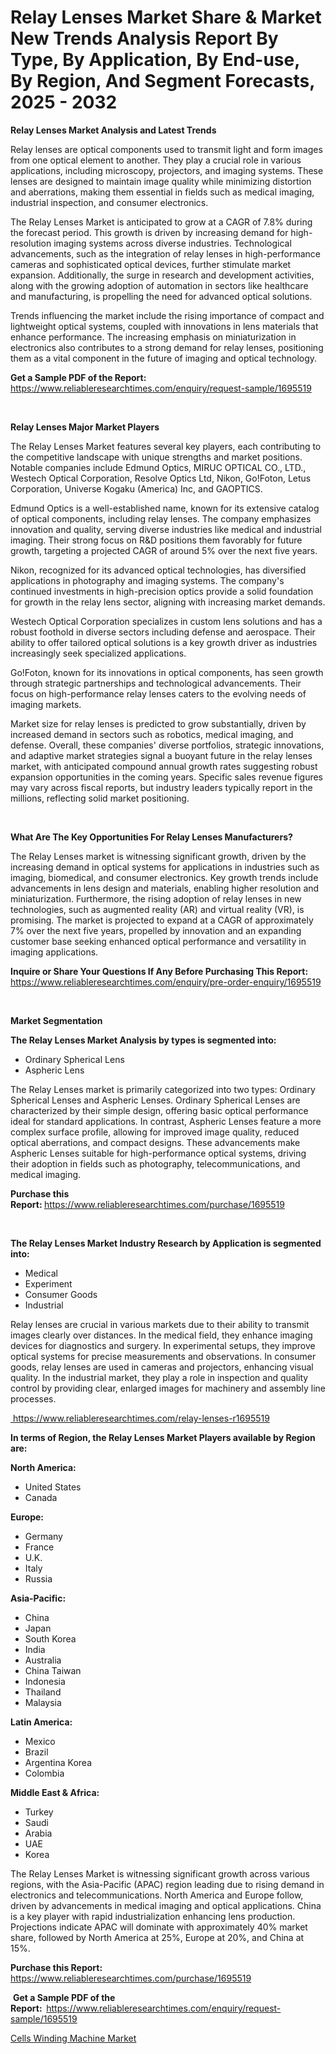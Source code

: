 <p><h1>Relay Lenses Market Share & Market New Trends Analysis Report By Type, By Application, By End-use, By Region, And Segment Forecasts, 2025 - 2032</h1></p><p><strong>Relay Lenses Market Analysis and Latest Trends</strong></p>
<p><p>Relay lenses are optical components used to transmit light and form images from one optical element to another. They play a crucial role in various applications, including microscopy, projectors, and imaging systems. These lenses are designed to maintain image quality while minimizing distortion and aberrations, making them essential in fields such as medical imaging, industrial inspection, and consumer electronics.</p><p>The Relay Lenses Market is anticipated to grow at a CAGR of 7.8% during the forecast period. This growth is driven by increasing demand for high-resolution imaging systems across diverse industries. Technological advancements, such as the integration of relay lenses in high-performance cameras and sophisticated optical devices, further stimulate market expansion. Additionally, the surge in research and development activities, along with the growing adoption of automation in sectors like healthcare and manufacturing, is propelling the need for advanced optical solutions.</p><p>Trends influencing the market include the rising importance of compact and lightweight optical systems, coupled with innovations in lens materials that enhance performance. The increasing emphasis on miniaturization in electronics also contributes to a strong demand for relay lenses, positioning them as a vital component in the future of imaging and optical technology.</p></p>
<p><strong>Get a Sample PDF of the Report:&nbsp;</strong> <a href="https://www.reliableresearchtimes.com/enquiry/request-sample/1695519?utm_campaign=3585&utm_medium=2&utm_source=Github&utm_content=ia&utm_term=27032025&utm_id=relay-lenses">https://www.reliableresearchtimes.com/enquiry/request-sample/1695519</a></p>
<p>&nbsp;</p>
<p><strong>Relay Lenses Major Market Players</strong></p>
<p><p>The Relay Lenses Market features several key players, each contributing to the competitive landscape with unique strengths and market positions. Notable companies include Edmund Optics, MIRUC OPTICAL CO., LTD., Westech Optical Corporation, Resolve Optics Ltd, Nikon, Go!Foton, Letus Corporation, Universe Kogaku (America) Inc, and GAOPTICS.</p><p>Edmund Optics is a well-established name, known for its extensive catalog of optical components, including relay lenses. The company emphasizes innovation and quality, serving diverse industries like medical and industrial imaging. Their strong focus on R&D positions them favorably for future growth, targeting a projected CAGR of around 5% over the next five years.</p><p>Nikon, recognized for its advanced optical technologies, has diversified applications in photography and imaging systems. The company's continued investments in high-precision optics provide a solid foundation for growth in the relay lens sector, aligning with increasing market demands.</p><p>Westech Optical Corporation specializes in custom lens solutions and has a robust foothold in diverse sectors including defense and aerospace. Their ability to offer tailored optical solutions is a key growth driver as industries increasingly seek specialized applications.</p><p>Go!Foton, known for its innovations in optical components, has seen growth through strategic partnerships and technological advancements. Their focus on high-performance relay lenses caters to the evolving needs of imaging markets.</p><p>Market size for relay lenses is predicted to grow substantially, driven by increased demand in sectors such as robotics, medical imaging, and defense. Overall, these companies' diverse portfolios, strategic innovations, and adaptive market strategies signal a buoyant future in the relay lenses market, with anticipated compound annual growth rates suggesting robust expansion opportunities in the coming years. Specific sales revenue figures may vary across fiscal reports, but industry leaders typically report in the millions, reflecting solid market positioning.</p></p>
<p>&nbsp;</p>
<p><strong>What Are The Key Opportunities For Relay Lenses Manufacturers?</strong></p>
<p><p>The Relay Lenses market is witnessing significant growth, driven by the increasing demand in optical systems for applications in industries such as imaging, biomedical, and consumer electronics. Key growth trends include advancements in lens design and materials, enabling higher resolution and miniaturization. Furthermore, the rising adoption of relay lenses in new technologies, such as augmented reality (AR) and virtual reality (VR), is promising. The market is projected to expand at a CAGR of approximately 7% over the next five years, propelled by innovation and an expanding customer base seeking enhanced optical performance and versatility in imaging applications.</p></p>
<p><strong>Inquire or Share Your Questions If Any Before Purchasing This Report:</strong> <a href="https://www.reliableresearchtimes.com/enquiry/pre-order-enquiry/1695519?utm_campaign=3585&utm_medium=2&utm_source=Github&utm_content=ia&utm_term=27032025&utm_id=relay-lenses">https://www.reliableresearchtimes.com/enquiry/pre-order-enquiry/1695519</a></p>
<p>&nbsp;</p>
<p><strong>Market Segmentation</strong></p>
<p><strong>The Relay Lenses Market Analysis by types is segmented into:</strong></p>
<p><ul><li>Ordinary Spherical Lens</li><li>Aspheric Lens</li></ul></p>
<p><p>The Relay Lenses market is primarily categorized into two types: Ordinary Spherical Lenses and Aspheric Lenses. Ordinary Spherical Lenses are characterized by their simple design, offering basic optical performance ideal for standard applications. In contrast, Aspheric Lenses feature a more complex surface profile, allowing for improved image quality, reduced optical aberrations, and compact designs. These advancements make Aspheric Lenses suitable for high-performance optical systems, driving their adoption in fields such as photography, telecommunications, and medical imaging.</p></p>
<p><strong>Purchase this Report:&nbsp;</strong><a href="https://www.reliableresearchtimes.com/purchase/1695519?utm_campaign=3585&utm_medium=2&utm_source=Github&utm_content=ia&utm_term=27032025&utm_id=relay-lenses">https://www.reliableresearchtimes.com/purchase/1695519</a></p>
<p>&nbsp;</p>
<p><strong>The Relay Lenses Market Industry Research by Application is segmented into:</strong></p>
<p><ul><li>Medical</li><li>Experiment</li><li>Consumer Goods</li><li>Industrial</li></ul></p>
<p><p>Relay lenses are crucial in various markets due to their ability to transmit images clearly over distances. In the medical field, they enhance imaging devices for diagnostics and surgery. In experimental setups, they improve optical systems for precise measurements and observations. In consumer goods, relay lenses are used in cameras and projectors, enhancing visual quality. In the industrial market, they play a role in inspection and quality control by providing clear, enlarged images for machinery and assembly line processes.</p></p>
<p><a href="https://www.reliableresearchtimes.com/relay-lenses-r1695519?utm_campaign=3585&utm_medium=2&utm_source=Github&utm_content=ia&utm_term=27032025&utm_id=relay-lenses">&nbsp;https://www.reliableresearchtimes.com/relay-lenses-r1695519</a></p>
<p><strong>In terms of Region, the Relay Lenses Market Players available by Region are:</strong></p>
<p>
    <p> <strong> North America: </strong>
        <ul>
            <li>United States</li>
            <li>Canada</li>
        </ul>
        </p> 
    <p> <strong> Europe: </strong>
        <ul>
            <li>Germany</li>
            <li>France</li>
            <li>U.K.</li>
            <li>Italy</li>
            <li>Russia</li>
        </ul>
        </p> 
    <p> <strong> Asia-Pacific: </strong>
        <ul>
            <li>China</li>
            <li>Japan</li>
            <li>South Korea</li>
            <li>India</li>
            <li>Australia</li>
            <li>China Taiwan</li>
            <li>Indonesia</li>
            <li>Thailand</li>
            <li>Malaysia</li>
        </ul>
        </p> 
    <p> <strong> Latin America: </strong>
        <ul>
            <li>Mexico</li>
            <li>Brazil</li>
            <li>Argentina Korea</li>
            <li>Colombia</li>
        </ul>
        </p> 
    <p> <strong> Middle East & Africa: </strong>
        <ul>
            <li>Turkey</li>
            <li>Saudi</li>
            <li>Arabia</li>
            <li>UAE</li>
            <li>Korea</li>
        </ul>
    </p>
    </p>
<p><p>The Relay Lenses Market is witnessing significant growth across various regions, with the Asia-Pacific (APAC) region leading due to rising demand in electronics and telecommunications. North America and Europe follow, driven by advancements in medical imaging and optical applications. China is a key player with rapid industrialization enhancing lens production. Projections indicate APAC will dominate with approximately 40% market share, followed by North America at 25%, Europe at 20%, and China at 15%.</p></p>
<p><strong>Purchase this Report: </strong><a href="https://www.reliableresearchtimes.com/purchase/1695519?utm_campaign=3585&utm_medium=2&utm_source=Github&utm_content=ia&utm_term=27032025&utm_id=relay-lenses">https://www.reliableresearchtimes.com/purchase/1695519</a></p>
<p>&nbsp;<strong>Get a Sample PDF of the Report:&nbsp;&nbsp;</strong><a href="https://www.reliableresearchtimes.com/enquiry/request-sample/1695519?utm_campaign=3585&utm_medium=2&utm_source=Github&utm_content=ia&utm_term=27032025&utm_id=relay-lenses">https://www.reliableresearchtimes.com/enquiry/request-sample/1695519</a></p>
<p><strong></strong></p>
<p><p><a href="https://github.com/yepezkommakp/Market-Research-Report-List-1/blob/main/cells-winding-machine-market.md?utm_campaign=3585&utm_medium=2&utm_source=Github&utm_content=ia&utm_term=27032025&utm_id=relay-lenses">Cells Winding Machine Market</a></p></p>